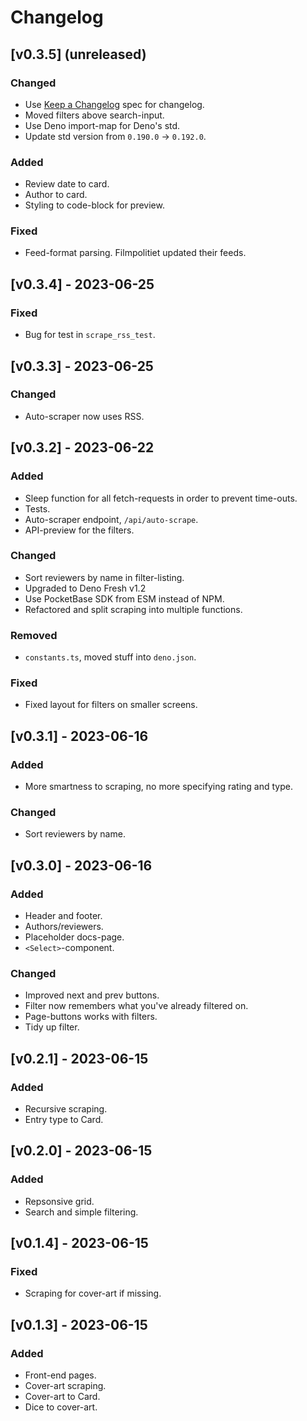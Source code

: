 # Changelog

## [v0.3.5] (unreleased)

### Changed

- Use [Keep a Changelog](https://keepachangelog.com/en/1.0.0/) spec for changelog.
- Moved filters above search-input.
- Use Deno import-map for Deno's std.
- Update std version from `0.190.0` -> `0.192.0`.

### Added

- Review date to card.
- Author to card.
- Styling to code-block for preview.

### Fixed

- Feed-format parsing. Filmpolitiet updated their feeds.

## [v0.3.4] - 2023-06-25

### Fixed

- Bug for test in `scrape_rss_test`.

## [v0.3.3] - 2023-06-25

### Changed

- Auto-scraper now uses RSS.

## [v0.3.2] - 2023-06-22

### Added

- Sleep function for all fetch-requests in order to prevent time-outs.
- Tests.
- Auto-scraper endpoint, `/api/auto-scrape`.
- API-preview for the filters.

### Changed

- Sort reviewers by name in filter-listing.
- Upgraded to Deno Fresh v1.2
- Use PocketBase SDK from ESM instead of NPM.
- Refactored and split scraping into multiple functions.

### Removed

- `constants.ts`, moved stuff into `deno.json`.

### Fixed

- Fixed layout for filters on smaller screens.

## [v0.3.1] - 2023-06-16

### Added

- More smartness to scraping, no more specifying rating and type.

### Changed

- Sort reviewers by name.

## [v0.3.0] - 2023-06-16

### Added

- Header and footer.
- Authors/reviewers.
- Placeholder docs-page.
- `<Select>`-component.

### Changed

- Improved next and prev buttons.
- Filter now remembers what you've already filtered on.
- Page-buttons works with filters.
- Tidy up filter.

## [v0.2.1] - 2023-06-15

### Added

- Recursive scraping.
- Entry type to Card.

## [v0.2.0] - 2023-06-15

### Added

- Repsonsive grid.
- Search and simple filtering.

## [v0.1.4] - 2023-06-15

### Fixed

- Scraping for cover-art if missing.

## [v0.1.3] - 2023-06-15

### Added

- Front-end pages.
- Cover-art scraping.
- Cover-art to Card.
- Dice to cover-art.
